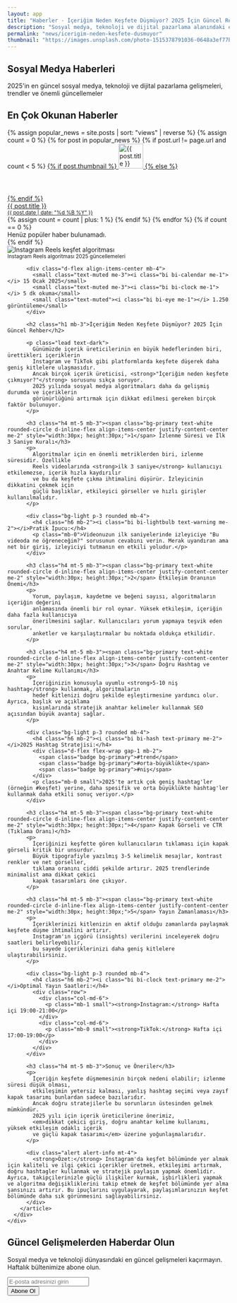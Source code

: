 ```yaml
---
layout: app
title: "Haberler - İçeriğim Neden Keşfete Düşmüyor? 2025 İçin Güncel Rehber"
description: "Sosyal medya, teknoloji ve dijital pazarlama alanındaki en güncel haberler ve gelişmeler"
permalink: "news/icerigim-neden-kesfete-dusmuyor"
thumbnail: "https://images.unsplash.com/photo-1515378791036-0648a3ef77b2?q=80&w=1200&auto=format&fit=crop"
---
```


<!-- Hero Section -->
<section class="hero-section">
  <div class="container">
    <div class="row justify-content-center text-center">
      <div class="col-lg-8">
        <h1 class="display-4 fw-bold mb-4">
          Sosyal Medya <span class="text-primary">Haberleri</span>
        </h1>
        <p class="lead mb-4">
          2025'in en güncel sosyal medya, teknoloji ve dijital pazarlama gelişmeleri, trendler ve önemli güncellemeler
        </p>
      </div>
    </div>
  </div>
</section>

<!-- Diğer Haberler Listesi -->
<div class="container mt-5">
  <h2 class="h3 mb-4"><i class="bi bi-fire text-danger me-2"></i>En Çok Okunan Haberler</h2>
  <div class="list-group list-group-flush">
    {% assign popular_news = site.posts | sort: "views" | reverse %}
    {% assign count = 0 %}
    {% for post in popular_news %}
      {% if post.url != page.url and count < 5 %}
        <a href="{{ post.url }}" class="list-group-item list-group-item-action d-flex align-items-start py-3">
          {% if post.thumbnail %}
            <img src="{{ post.thumbnail }}" alt="{{ post.title }}" class="rounded me-3" style="width:56px; height:56px; object-fit:cover;">
          {% else %}
            <div class="bg-secondary rounded me-3" style="width:56px; height:56px;"></div>
          {% endif %}
          <div>
            <div class="fw-semibold mb-1">{{ post.title }}</div>
            <small class="text-muted">
              <i class="bi bi-calendar-event me-1"></i>
              {{ post.date | date: "%d %B %Y" }}
            </small>
          </div>
        </a>
        {% assign count = count | plus: 1 %}
      {% endif %}
    {% endfor %}
    {% if count == 0 %}
      <div class="text-muted text-center py-3">Henüz popüler haber bulunamadı.</div>
    {% endif %}
  </div>
</div>

<!-- Makale İçeriği -->
<section class="py-5">
  <div class="container">
    <div class="row g-4">
      <div class="col-lg-12">
        <article class="card shadow-sm border-0 p-4">
          <div class="mb-4 position-relative">
            <img src="https://images.unsplash.com/photo-1515378791036-0648a3ef77b2?q=80&w=1200&auto=format&fit=crop" 
                 alt="Instagram Reels keşfet algoritması" 
                 class="img-fluid rounded w-100 mb-3">
            <div class="position-absolute bottom-0 start-0 bg-dark bg-opacity-75 text-white p-2 w-100">
              <small>Instagram Reels algoritması 2025 güncellemeleri</small>
            </div>
          </div>
          
          <div class="d-flex align-items-center mb-4">
            <small class="text-muted me-3"><i class="bi bi-calendar me-1"></i> 15 Ocak 2025</small>
            <small class="text-muted me-3"><i class="bi bi-clock me-1"></i> 5 dk okuma</small>
            <small class="text-muted"><i class="bi bi-eye me-1"></i> 1.250 görüntüleme</small>
          </div>
          
          <h2 class="h1 mb-3">İçeriğim Neden Keşfete Düşmüyor? 2025 İçin Güncel Rehber</h2>
          
          <p class="lead text-dark">
            Günümüzde içerik üreticilerinin en büyük hedeflerinden biri, ürettikleri içeriklerin 
            Instagram ve TikTok gibi platformlarda keşfete düşerek daha geniş kitlelere ulaşmasıdır. 
            Ancak birçok içerik üreticisi, <strong>"İçeriğim neden keşfete çıkmıyor?"</strong> sorusunu sıkça soruyor. 
            2025 yılında sosyal medya algoritmaları daha da gelişmiş durumda ve içeriklerin 
            görünürlüğünü artırmak için dikkat edilmesi gereken birçok faktör bulunuyor.
          </p>

          <h3 class="h4 mt-5 mb-3"><span class="bg-primary text-white rounded-circle d-inline-flex align-items-center justify-content-center me-2" style="width:30px; height:30px;">1</span> İzlenme Süresi ve İlk 3 Saniye Kuralı</h3>
          <p>
            Algoritmalar için en önemli metriklerden biri, izlenme süresidir. Özellikle 
            Reels videolarında <strong>ilk 3 saniye</strong> kullanıcıyı etkilemezse, içerik hızla kaydırılır 
            ve bu da keşfete çıkma ihtimalini düşürür. İzleyicinin dikkatini çekmek için 
            güçlü başlıklar, etkileyici görseller ve hızlı girişler kullanılmalıdır.
          </p>

          <div class="bg-light p-3 rounded mb-4">
            <h4 class="h6 mb-2"><i class="bi bi-lightbulb text-warning me-2"></i>Pratik İpucu:</h4>
            <p class="mb-0">Videonuzun ilk saniyelerinde izleyiciye "Bu videoda ne öğreneceğim?" sorusunun cevabını verin. Merak uyandıran ama net bir giriş, izleyiciyi tutmanın en etkili yoludur.</p>
          </div>

          <h3 class="h4 mt-5 mb-3"><span class="bg-primary text-white rounded-circle d-inline-flex align-items-center justify-content-center me-2" style="width:30px; height:30px;">2</span> Etkileşim Oranının Önemi</h3>
          <p>
            Yorum, paylaşım, kaydetme ve beğeni sayısı, algoritmaların içeriğin değerini 
            anlamasında önemli bir rol oynar. Yüksek etkileşim, içeriğin daha fazla kullanıcıya 
            önerilmesini sağlar. Kullanıcıları yorum yapmaya teşvik eden sorular, 
            anketler ve karşılaştırmalar bu noktada oldukça etkilidir.
          </p>

          <h3 class="h4 mt-5 mb-3"><span class="bg-primary text-white rounded-circle d-inline-flex align-items-center justify-content-center me-2" style="width:30px; height:30px;">3</span> Doğru Hashtag ve Anahtar Kelime Kullanımı</h3>
          <p>
            İçeriğinizin konusuyla uyumlu <strong>5-10 niş hashtag</strong> kullanmak, algoritmaların 
            hedef kitlenizi doğru şekilde eşleştirmesine yardımcı olur. Ayrıca, başlık ve açıklama 
            kısımlarında stratejik anahtar kelimeler kullanmak SEO açısından büyük avantaj sağlar.
          </p>

          <div class="bg-light p-3 rounded mb-4">
            <h4 class="h6 mb-2"><i class="bi bi-hash text-primary me-2"></i>2025 Hashtag Stratejisi:</h4>
            <div class="d-flex flex-wrap gap-1 mb-2">
              <span class="badge bg-primary">#trend</span>
              <span class="badge bg-primary">#orta-büyüklükte</span>
              <span class="badge bg-primary">#niş</span>
            </div>
            <p class="mb-0 small">2025'te artık çok geniş hashtag'ler (örneğin #keşfet) yerine, daha spesifik ve orta büyüklükte hashtag'ler kullanmak daha etkili sonuç veriyor.</p>
          </div>

          <h3 class="h4 mt-5 mb-3"><span class="bg-primary text-white rounded-circle d-inline-flex align-items-center justify-content-center me-2" style="width:30px; height:30px;">4</span> Kapak Görseli ve CTR (Tıklama Oranı)</h3>
          <p>
            İçeriğinizi keşfette gören kullanıcıların tıklaması için kapak görseli kritik bir unsurdur. 
            Büyük tipografiyle yazılmış 3-5 kelimelik mesajlar, kontrast renkler ve net görseller, 
            tıklama oranını ciddi şekilde artırır. 2025 trendlerinde minimalist ama dikkat çekici 
            kapak tasarımları öne çıkıyor.
          </p>

          <h3 class="h4 mt-5 mb-3"><span class="bg-primary text-white rounded-circle d-inline-flex align-items-center justify-content-center me-2" style="width:30px; height:30px;">5</span> Yayın Zamanlaması</h3>
          <p>
            İçeriklerinizi kitlenizin en aktif olduğu zamanlarda paylaşmak keşfete düşme ihtimalini artırır. 
            Instagram'ın içgörü (insights) verilerini inceleyerek doğru saatleri belirleyebilir, 
            bu sayede içeriklerinizi daha geniş kitlelere ulaştırabilirsiniz.
          </p>

          <div class="bg-light p-3 rounded mb-4">
            <h4 class="h6 mb-2"><i class="bi bi-clock text-primary me-2"></i>Optimal Yayın Saatleri:</h4>
            <div class="row">
              <div class="col-md-6">
                <p class="mb-1 small"><strong>Instagram:</strong> Hafta içi 19:00-21:00</p>
              </div>
              <div class="col-md-6">
                <p class="mb-0 small"><strong>TikTok:</strong> Hafta içi 17:00-19:00</p>
              </div>
            </div>
          </div>

          <h3 class="h4 mt-5 mb-3">Sonuç ve Öneriler</h3>
          <p>
            İçeriğin keşfete düşmemesinin birçok nedeni olabilir; izlenme süresi düşük olması, 
            etkileşimin yetersiz kalması, yanlış hashtag seçimi veya zayıf kapak tasarımı bunlardan sadece bazılarıdır. 
            Ancak doğru stratejilerle bu sorunların üstesinden gelmek mümkündür. 
            2025 yılı için içerik üreticilerine önerimiz, 
            <em>dikkat çekici giriş, doğru anahtar kelime kullanımı, yüksek etkileşim odaklı içerik 
            ve güçlü kapak tasarımı</em> üzerine yoğunlaşmalarıdır.
          </p>

          <div class="alert alert-info mt-4">
            <strong>Özet:</strong> Instagram'da keşfet bölümünde yer almak için kaliteli ve ilgi çekici içerikler üretmek, etkileşimi artırmak, doğru hashtagler kullanmak ve stratejik paylaşım yapmak önemlidir. Ayrıca, takipçilerinizle güçlü ilişkiler kurmak, işbirlikleri yapmak ve algoritma değişikliklerini takip etmek de keşfet bölümünde yer alma şansınızı artırır. Bu ipuçlarını uygulayarak, paylaşımlarınızın keşfet bölümünde daha sık görünmesini sağlayabilirsiniz.
          </div>
        </article>
      </div>
    </div>
  </div>
</section>

<!-- Newsletter Subscription -->
<section class="py-5 bg-primary text-white">
  <div class="container">
    <div class="row justify-content-center text-center">
      <div class="col-lg-8">
        <h2 class="mb-4">Güncel Gelişmelerden Haberdar Olun</h2>
        <p class="lead mb-4">
          Sosyal medya ve teknoloji dünyasındaki en güncel gelişmeleri kaçırmayın. 
          Haftalık bültenimize abone olun.
        </p>
        <form class="row g-3 justify-content-center">
          <div class="col-md-8">
            <input type="email" class="form-control form-control-lg" placeholder="E-posta adresinizi girin" required>
          </div>
          <div class="col-md-4">
            <button type="submit" class="btn btn-light btn-lg w-100">
              <i class="bi bi-envelope me-2"></i>Abone Ol
            </button>
          </div>
        </form>
      </div>
    </div>
  </div>
</section>